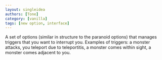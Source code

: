 ```yaml
---
layout: singleidea
authors: [Tone]
category: [vanilla]
tags: [new option, interface]
---
```

A set of options (similar in structure to the paranoid options) that manages triggers that you want to interrupt you. Examples of triggers: a monster attacks, you teleport due to teleportitis, a monster comes within sight, a monster comes adjacent to you.
